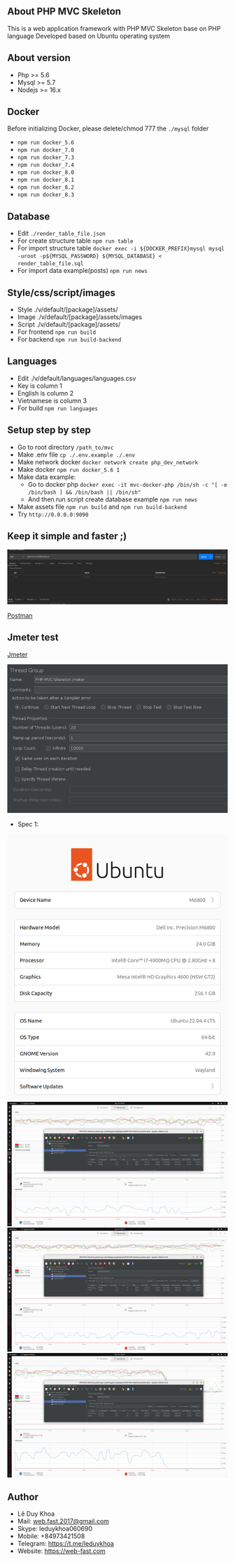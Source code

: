 

## About PHP MVC Skeleton

This is a web application framework with PHP MVC Skeleton base on PHP language
Developed based on Ubuntu operating system

## About version
 *  Php >= 5.6
 *  Mysql >= 5.7
 *  Nodejs >= 16.x

## Docker
Before initializing Docker, please delete/chmod 777 the ```./mysql``` folder
- ```npm run docker_5.6```
- ```npm run docker_7.0```
- ```npm run docker_7.3```
- ```npm run docker_7.4```
- ```npm run docker_8.0```
- ```npm run docker_8.1```
- ```npm run docker_8.2```
- ```npm run docker_8.3```

## Database
 - Edit ```./render_table_file.json```
 - For create structure table ```npm run table```
 - For import structure table ```docker exec -i ${DOCKER_PREFIX}mysql mysql -uroot -p${MYSQL_PASSWORD} ${MYSQL_DATABASE} < render_table_file.sql```
 - For import data example(posts) ```npm run news```

## Style/css/script/images
 - Style ./v/default/[package]/assets/
 - Image ./v/default/[package]/assets/images
 - Script ./v/default/[package]/assets/
 - For frontend ```npm run build```
 - For backend ```npm run build-backend```

 ## Languages
 - Edit ./v/default/languages/languages.csv
 - Key is column 1
 - English is column 2
 - Vietnamese is column 3
 - For build ```npm run languages```

 ## Setup step by step 
 - Go to root directory ```/path_to/mvc```
 - Make .env file ```cp ./.env.example ./.env```
 - Make network docker ```docker network create php_dev_network```
 - Make docker ```npm run docker_5.6 1```
 - Make data example: 
    - Go to docker php ```docker exec -it mvc-docker-php /bin/sh -c "[ -e /bin/bash ] && /bin/bash || /bin/sh"``` 
    - And then run script create database example ```npm run news```
 - Make assets file ```npm run build``` and ```npm run build-backend```
 - Try ```http://0.0.0.0:9090```

## Keep it simple and faster ;)
![](./test_report/api_request_fast.png)

[Postman](./PHP-MVC-Skeleton.postman_collection.json)

## Jmeter test 
[Jmeter](./PHP-MVC-Skeleton.jmeter.jmx)

![](./test_report/jmeter_test_config.png)

 - Spec 1:

![](./test_report/jmeter_test_laptop_dell.png)
![](./test_report/jmeter_test_i7_4900mq_ram24g.png)
![](./test_report/jmeter_test_i7_4900mq_ram24g_2.png)
![](./test_report/jmeter_test_i7_4900mq_ram24g_3.png)

## Author
*  Lê Duy Khoa
*  Mail: web.fast.2017@gmail.com
*  Skype: leduykhoa060690
*  Mobile: +84973421508
*  Telegram: https://t.me/leduykhoa
*  Website: https://web-fast.com
